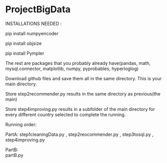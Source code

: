 # ProjectBigData
INSTALLATIONS NEEDED :

pip install numpyencoder

pip install objsize

pip install Pympler

The rest are packages that you probably already have(pandas, math, mysql.connector, matplotlib, numpy, pyprobables, hyperloglog)

Download github files and save them all in the same directory. This is your main directory.

Store step2recommender.py results in the same directory as previous(the main)

Store step4improving.py results in a subfolder of the main directory for every different country selected to complete the running.

Running order:  

PartA: 
step1cleaningData.py , step2reocommender.py , step3tosql.py , step4improving.py

PartB:  
partB.py
